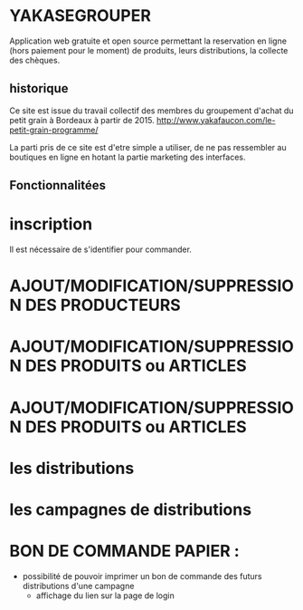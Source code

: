 # YAKASEGROUPER

Application web gratuite et open source permettant la reservation en ligne (hors paiement pour le moment) de produits, leurs distributions, la collecte des chèques.  

## historique 

Ce site est issue du travail collectif des membres du groupement d'achat du petit grain à Bordeaux à partir de 2015.
http://www.yakafaucon.com/le-petit-grain-programme/

La parti pris de ce site est d'etre simple a utiliser, de ne pas ressembler au boutiques en ligne en hotant la partie marketing  des interfaces.

## Fonctionnalitées 

# inscription

Il est nécessaire de s'identifier pour commander.

# AJOUT/MODIFICATION/SUPPRESSION DES PRODUCTEURS

# AJOUT/MODIFICATION/SUPPRESSION DES PRODUITS ou ARTICLES

# AJOUT/MODIFICATION/SUPPRESSION DES PRODUITS ou ARTICLES

# les distributions

# les campagnes de distributions

# BON DE COMMANDE PAPIER :
* possibilité de pouvoir imprimer un bon de commande des futurs distributions d'une campagne 
  * affichage du lien sur la page de login
    
    